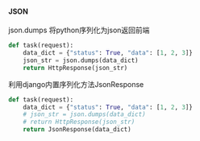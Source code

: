 #### JSON

json.dumps  将python序列化为json返回前端

```python
def task(request):
    data_dict = {"status": True, "data": [1, 2, 3]}
    json_str = json.dumps(data_dict)
    return HttpResponse(json_str)
```



利用django内置序列化方法JsonResponse

```python
def task(request):
    data_dict = {"status": True, "data": [1, 2, 3]}
    # json_str = json.dumps(data_dict)
    # return HttpResponse(json_str)
    return JsonResponse(data_dict)
```